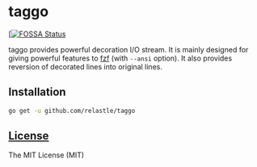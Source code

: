 # taggo

[[![FOSSA Status](https://app.fossa.com/api/projects/git%2Bgithub.com%2Frelastle%2Ftaggo.svg?type=shield)](https://app.fossa.com/projects/git%2Bgithub.com%2Frelastle%2Ftaggo?ref=badge_shield)

taggo provides powerful decoration I/O stream. It is mainly designed for giving
powerful features to [fzf](https://github.com/junegunn/fzf) (with `--ansi` option).
It also provides reversion of decorated lines into original lines.

## Installation

```sh
go get -u github.com/relastle/taggo
```

## [License](LICENSE)

The MIT License (MIT)
